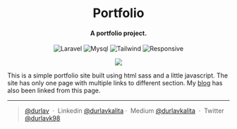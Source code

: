 <h1 align="center">
  <br>
  Portfolio
  <br>
</h1>

<h4 align="center">A portfolio project.</h4>

<p align="center">
<img src="https://img.shields.io/badge/Used-html5-red.svg?style=plastic&logo=HTML5" alt="Laravel">
<img src="https://img.shields.io/badge/Used-sass-pink.svg?style=plastic&logo=sass" alt="Mysql">
<img src="https://img.shields.io/badge/Used-javascript-yellow.svg?style=plastic&logo=javascript" alt="Tailwind">
<img src="https://img.shields.io/badge/layout-responsive-orange.svg?style=plastic" alt="Responsive">
</p>
<p align="center">
<a href="http://durlavk98.github.io/portfolio/"><img src="https://img.shields.io/badge/Live%20demo%20at-GitHub%20Pages-blueviolet.svg?style=for-the-badge&logo=GitHub"/></a>
</p>

<p>
This  is a simple portfolio site built using html sass and a little javascript. The site has only one page with multiple links to different section. My <a href="https://awesome-khorana-181f4e.netlify.app/">blog</a> has also been linked from this page.
</p>

---

> [@durlav](https://durlavkalita.github.io) &nbsp;&middot;&nbsp;
> Linkedin [@durlavkalita](https://linkedin.com/in/durlavkalita)&nbsp;&middot;&nbsp;
> Medium [@durlavkalita](https://durlavkalita.medium.com) &nbsp;&middot;&nbsp;
> Twitter [@durlavk98](https://twitter.com/durlavk98)
